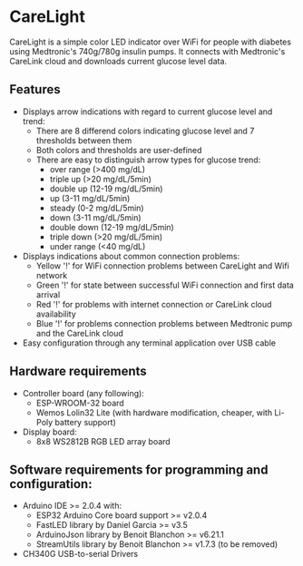 # CareLight
CareLight is a simple color LED indicator over WiFi for people with diabetes using Medtronic's 740g/780g insulin pumps.
It connects with Medtronic's CareLink cloud and downloads current glucose level data.

## Features
* Displays arrow indications with regard to current glucose level and trend:
  * There are 8 differend colors indicating glucose level and 7 thresholds between them
  * Both colors and thresholds are user-defined
  * There are easy to distinguish arrow types for glucose trend:
    * over range  (>400 mg/dL)
    * triple up   (>20 mg/dL/5min)
    * double up   (12-19 mg/dL/5min)
    * up          (3-11 mg/dL/5min)
    * steady      (0-2 mg/dL/5min)
    * down        (3-11 mg/dL/5min)
    * double down (12-19 mg/dL/5min)
    * triple down (>20 mg/dL/5min)
    * under range (<40 mg/dL)
* Displays indications about common connection problems:
  * Yellow '!' for WiFi connection problems between CareLight and Wifi network
  * Green '!' for state between successful WiFi connection and first data arrival
  * Red '!' for problems with internet connection or CareLink cloud availability
  * Blue '!' for problems connection problems between Medtronic pump and the CareLink cloud 
* Easy configuration through any terminal application over USB cable

## Hardware requirements
* Controller board (any following):
  * ESP-WROOM-32 board
  * Wemos Lolin32 Lite (with hardware modification, cheaper, with Li-Poly battery support)
* Display board:
  * 8x8 WS2812B RGB LED array board

## Software requirements for programming and configuration:
* Arduino IDE >= 2.0.4 with:
  * ESP32 Arduino Core board support >= v2.0.4
  * FastLED library by Daniel Garcia >= v3.5
  * ArduinoJson library by Benoit Blanchon >= v6.21.1
  * StreamUtils library by Benoit Blanchon >= v1.7.3 (to be removed)
* CH340G USB-to-serial Drivers 
